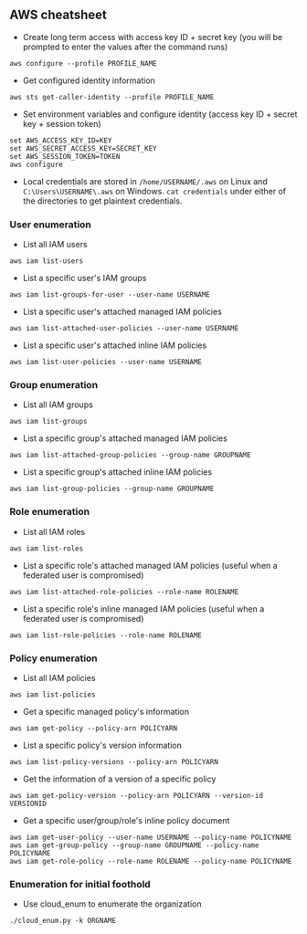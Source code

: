## AWS cheatsheet
- Create long term access with access key ID + secret key (you will be prompted to enter the values after the command runs)
```
aws configure --profile PROFILE_NAME
```
- Get configured identity information
```
aws sts get-caller-identity --profile PROFILE_NAME
```
- Set environment variables and configure identity (access key ID + secret key + session token)
```
set AWS_ACCESS_KEY_ID=KEY
set AWS_SECRET_ACCESS_KEY=SECRET_KEY
set AWS_SESSION_TOKEN=TOKEN
aws configure
```
- Local credentials are stored in `/home/USERNAME/.aws` on Linux and `C:\Users\USERNAME\.aws` on Windows. `cat credentials` under either of the directories to get plaintext credentials.

### User enumeration
- List all IAM users
```
aws iam list-users
```
- List a specific user's IAM groups
```
aws iam list-groups-for-user --user-name USERNAME
```
- List a specific user's attached managed IAM policies
```
aws iam list-attached-user-policies --user-name USERNAME
```
- List a specific user's attached inline IAM policies
```
aws iam list-user-policies --user-name USERNAME
```

### Group enumeration
- List all IAM groups
```
aws iam list-groups
```
- List a specific group's attached managed IAM policies
```
aws iam list-attached-group-policies --group-name GROUPNAME
```
- List a specific group's attached inline IAM policies
```
aws iam list-group-policies --group-name GROUPNAME
```

### Role enumeration
- List all IAM roles
```
aws iam list-roles
```
- List a specific role's attached managed IAM policies (useful when a federated user is compromised) 
```
aws iam list-attached-role-policies --role-name ROLENAME
```

- List a specific role's inline managed IAM policies (useful when a federated user is compromised) 
```
aws iam list-role-policies --role-name ROLENAME
```

### Policy enumeration
- List all IAM policies
```
aws iam list-policies
```
- Get a specific managed policy's information
```
aws iam get-policy --policy-arn POLICYARN
```

- List a specific policy's version information
```
aws iam list-policy-versions --policy-arn POLICYARN
```
- Get the information of a version of a specific policy
```
aws iam get-policy-version --policy-arn POLICYARN --version-id VERSIONID
```
- Get a specific user/group/role's inline policy document
```
aws iam get-user-policy --user-name USERNAME --policy-name POLICYNAME
aws iam get-group-policy --group-name GROUPNAME --policy-name POLICYNAME
aws iam get-role-policy --role-name ROLENAME --policy-name POLICYNAME
```
### Enumeration for initial foothold
- Use cloud_enum to enumerate the organization
```
./cloud_enum.py -k ORGNAME
```
